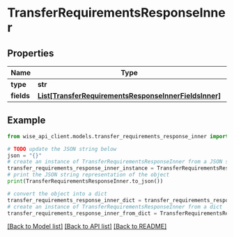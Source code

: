# TransferRequirementsResponseInner


## Properties

Name | Type | Description | Notes
------------ | ------------- | ------------- | -------------
**type** | **str** |  | [optional] 
**fields** | [**List[TransferRequirementsResponseInnerFieldsInner]**](TransferRequirementsResponseInnerFieldsInner.md) |  | [optional] 

## Example

```python
from wise_api_client.models.transfer_requirements_response_inner import TransferRequirementsResponseInner

# TODO update the JSON string below
json = "{}"
# create an instance of TransferRequirementsResponseInner from a JSON string
transfer_requirements_response_inner_instance = TransferRequirementsResponseInner.from_json(json)
# print the JSON string representation of the object
print(TransferRequirementsResponseInner.to_json())

# convert the object into a dict
transfer_requirements_response_inner_dict = transfer_requirements_response_inner_instance.to_dict()
# create an instance of TransferRequirementsResponseInner from a dict
transfer_requirements_response_inner_from_dict = TransferRequirementsResponseInner.from_dict(transfer_requirements_response_inner_dict)
```
[[Back to Model list]](../README.md#documentation-for-models) [[Back to API list]](../README.md#documentation-for-api-endpoints) [[Back to README]](../README.md)



